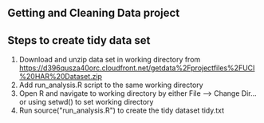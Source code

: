 ## Getting and Cleaning Data project

## Steps to create tidy data set
1. Download and unzip data set in working directory from https://d396qusza40orc.cloudfront.net/getdata%2Fprojectfiles%2FUCI%20HAR%20Dataset.zip 
2. Add run_analysis.R script to the same working directory
3. Open R and navigate to working directory by either File --> Change Dir... or using setwd() to set working directory
4. Run source("run_analysis.R") to create the tidy dataset tidy.txt